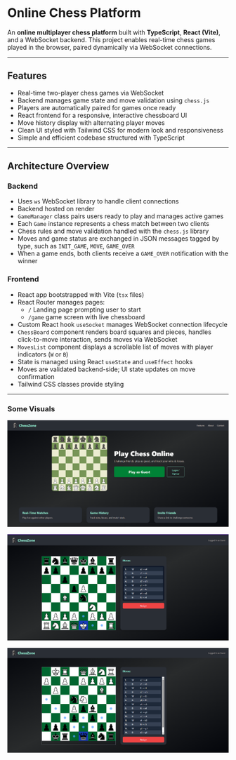 # Online Chess Platform

An **online multiplayer chess platform** built with **TypeScript**, **React (Vite)**, and a WebSocket backend. This project enables real-time chess games played in the browser, paired dynamically via WebSocket connections.

---

## Features

- Real-time two-player chess games via WebSocket
- Backend manages game state and move validation using `chess.js`
- Players are automatically paired for games once ready
- React frontend for a responsive, interactive chessboard UI
- Move history display with alternating player moves
- Clean UI styled with Tailwind CSS for modern look and responsiveness
- Simple and efficient codebase structured with TypeScript

---

## Architecture Overview

### Backend

- Uses `ws` WebSocket library to handle client connections
- Backend hosted on render
- `GameManager` class pairs users ready to play and manages active games
- Each `Game` instance represents a chess match between two clients
- Chess rules and move validation handled with the `chess.js` library
- Moves and game status are exchanged in JSON messages tagged by type, such as `INIT_GAME`, `MOVE`, `GAME_OVER`
- When a game ends, both clients receive a `GAME_OVER` notification with the winner

### Frontend

- React app bootstrapped with Vite (`tsx` files)
- React Router manages pages:
  - `/` Landing page prompting user to start
  - `/game` game screen with live chessboard
- Custom React hook `useSocket` manages WebSocket connection lifecycle
- `ChessBoard` component renders board squares and pieces, handles click-to-move interaction, sends moves via WebSocket
- `MovesList` component displays a scrollable list of moves with player indicators (`W` or `B`)
- State is managed using React `useState` and `useEffect` hooks
- Moves are validated backend-side; UI state updates on move confirmation
- Tailwind CSS classes provide styling

---
### Some Visuals

![Alt text](<front_end/public/Screenshot 2025-09-07 202210.png>)

![Alt text](<front_end/public/Screenshot 2025-09-07 202322.png>)

![Alt text](<front_end/public/Screenshot 2025-09-07 202422.png>)
  
